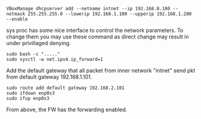 ```
VBoxManage dhcpserver add --netname intnet --ip 192.168.0.100 --netmask 255.255.255.0 --lowerip 192.168.1.100 --upperip 192.168.1.200 --enable
```

sys proc has some nice interface to control the network parameters. To change them you may use these command as direct change may result in under privillaged denying.
```
sudo bash -c "....."
sudo sysctl -w net.ipv4.ip_forward=1
```
Add the default gateway that all packet from inner network "intnet" send pkt from default gateway 192.168.1.101.
```
sudo route add default gateway 192.168.2.101
sudo ifdown enp0s3
sudo ifup enp0s3
```
From above, the FW has the forwarding enabled. 
